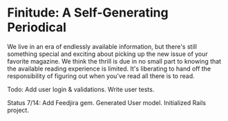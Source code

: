 Finitude: A Self-Generating Periodical
===

We live in an era of endlessly available information, but there's still something special and exciting about picking up the new issue of your favorite magazine. We think the thrill is due in no small part to knowing that the available reading experience is limited. It's liberating to hand off the responsibility of figuring out when you've read all there is to read.

Todo:
Add user login & validations.
Write user tests. 

Status 7/14:
Add Feedjira gem.
Generated User model.
Initialized Rails project.
